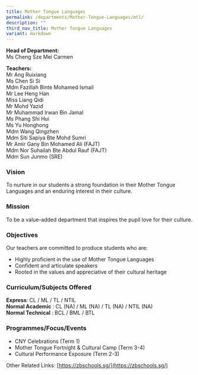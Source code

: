 ```yaml
---
title: Mother Tongue Languages
permalink: /departments/Mother-Tongue-Languages/mtl/
description: ""
third_nav_title: Mother Tongue Languages
variant: markdown
---
```

**Head of Department:**   
Ms Cheng Sze Mei Carmen


**Teachers:**   
Mr Ang Ruixiang   
Ms Chen Si Si   
Mdm Fazillah Binte Mohamed Ismail  
Mr Lee Heng Han   
Miss Liang Qidi     
Mr Mohd Yazid  
Mr Muhammad Irwan Bin Jamal  
Ms Phang Shi Hui   
Ms Yu Honghong   
Mdm Wang Qingzhen  
Mdm Siti Sapiya Bte Mohd Sumri   
Mr Amir Gany Bin Mohamed Ali (FAJT)  
Mdm Nor Suhailah Bte Abdul Rauf (FAJT)  
Mdm Sun Junmo (SRE)  

  
### Vision

To nurture in our students a strong foundation in their Mother Tongue Languages and an enduring interest in their culture.

### Mission

To be a value-added department that inspires the pupil love for their culture.

### Objectives

Our teachers are committed to produce students who are:
*   Highly proficient in the use of Mother Tongue Languages
*   Confident and articulate speakers
*   Rooted in the values and appreciative of their cultural heritage

### Curriculum/Subjects Offered

**Express**: CL / ML / TL / NTIL   
**Normal Academic** : CL (NA) / ML (NA) / TL (NA) / NTIL (NA)    
**Normal Technical** : BCL / BML / BTL

### Programmes/Focus/Events

*   CNY Celebrations (Term 1)
*   Mother Tongue Fortnight & Cultural Camp (Term 3-4)
*   Cultural Performance Exposure (Term 2-3)


  

Other Related Links: [https://zbschools.sg/](https://zbschools.sg/)